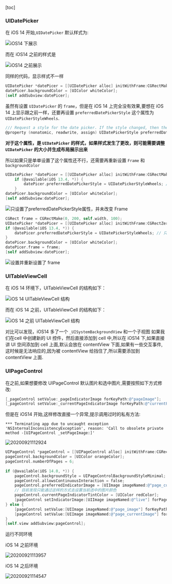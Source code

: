 [toc]

### UIDatePicker

在 iOS 14 开始,`UIDatePicker` 默认样式为:

![iOS14 下展示](https://raw.githubusercontent.com/guoguangtao/VSCodePicGoImages/master/20200920182248.png)

而在 iOS14 之前的样式是

![iOS14 之前展示](https://raw.githubusercontent.com/guoguangtao/VSCodePicGoImages/master/20200920133038.png)

同样的代码，显示样式不一样

```Objective-c
UIDatePicker *datePicer = [[UIDatePicker alloc] initWithFrame:CGRectMake(0, 200, self.width, 100)];
datePicer.backgroundColor = [UIColor whiteColor];
[self addSubview:datePicer];
```
虽然有设置 `UIDatePicker` 的 `frame`，但是在 iOS 14 上完全没有效果,要想在 iOS 14 上显示跟之前一样，还要再设置 `preferredDatePickerStyle` 这个属性为 `UIDatePickerStyleWheels`.

```Objective-C
/// Request a style for the date picker. If the style changed, then the date picker may need to be resized and will generate a layout pass to display correctly.
@property (nonatomic, readwrite, assign) UIDatePickerStyle preferredDatePickerStyle API_AVAILABLE(ios(13.4)) API_UNAVAILABLE(tvos, watchos);
```

**对于这个属性，是 `UIDatePicker` 的样式，如果样式发生了更改，则可能需要调整 `UIDatePicker` 的大小并生成布局展示出来**

所以如果只是单单设置了这个属性还不行，还需要再重新设置 `Frame` 和 `backgroundColor`

```Objective-C
UIDatePicker *datePicer = [[UIDatePicker alloc] initWithFrame:CGRectMake(0, 200, self.width, 100)];
    if (@available(iOS 13.4, *)) {
        datePicer.preferredDatePickerStyle = UIDatePickerStyleWheels; // 只设置了 preferredDatePickerStyle 属性
    }
datePicer.backgroundColor = [UIColor whiteColor];
[self addSubview:datePicer];
```

![只设置了preferredDatePickerStyle属性，并未改变 Frame](https://raw.githubusercontent.com/guoguangtao/VSCodePicGoImages/master/20200920183159.png)

```Objective-C
CGRect frame = CGRectMake(0, 200, self.width, 100);
UIDatePicker *datePicer = [[UIDatePicker alloc] initWithFrame:CGRectZero];
if (@available(iOS 13.4, *)) {
    datePicer.preferredDatePickerStyle = UIDatePickerStyleWheels; // 只设置了 preferredDatePickerStyle 属性
}
datePicer.backgroundColor = [UIColor whiteColor];
datePicer.frame = frame;
[self addSubview:datePicer];
```

![设置并重新设置了 frame](https://raw.githubusercontent.com/guoguangtao/VSCodePicGoImages/master/20200920183609.png)


### UITableViewCell

在 iOS 14 环境下，UITableViewCell 的结构如下：

![iOS 14 UITableViewCell 结构](https://raw.githubusercontent.com/guoguangtao/VSCodePicGoImages/master/20200920184327.png)

而在 iOS 14 之前，UITableViewCell 的结构如下：

![iOS 14 之前 UITableViewCell 结构](https://raw.githubusercontent.com/guoguangtao/VSCodePicGoImages/master/20200920184751.png)

对比可以发现，iOS14 多了一个 `_UISystemBackgroundView` 和一个子视图
如果我们在cell 中创建新的 UI 控件，然后直接添加到 cell 中,所以在 iOS14 下,如果直接讲 UI 空间添加到 cell 上面,默认会放在 contentView 下面,如果有一些交互事件,这时候是无法响应的,因为被 contentView 给挡住了,所以需要添加到 contentView 上面.

### UIPageControl

在之前,如果想要修改 UIPageControl 默认图片和选中图片,需要按照如下方式修改:

```Objective-C
[_pageControl setValue:_pageIndicatorImage forKeyPath:@"pageImage"];
[_pageControl setValue:_currentPageIndicatorImage forKeyPath:@"currentPageImage"];
```

但是在 iOS14 开始,这样修改直接一个异常,提示调用过时的私有方法:

```
*** Terminating app due to uncaught exception 'NSInternalInconsistencyException', reason: 'Call to obsolete private method -[UIPageControl _setPageImage:]'
```

![20200921112924](https://raw.githubusercontent.com/guoguangtao/VSCodePicGoImages/master/20200921112924.png)

```Objective-C
UIPageControl *pageControl = [[UIPageControl alloc] initWithFrame:CGRectMake(0, 100, self.view.width, 30)];
pageControl.backgroundColor = [UIColor orangeColor];
pageControl.numberOfPages = 6;
    
if (@available(iOS 14.0, *)) {
    pageControl.backgroundStyle = UIPageControlBackgroundStyleMinimal;
    pageControl.allowsContinuousInteraction = false;
    pageControl.preferredIndicatorImage = [UIImage imageNamed:@"page_currentImage"];
    // 目前发现只能通过这样的方式去设置当前选中的图片颜色
    pageControl.currentPageIndicatorTintColor = [UIColor redColor];
    [pageControl setIndicatorImage:[UIImage imageNamed:@"live"] forPage:2];
} else {
    [pageControl setValue:[UIImage imageNamed:@"page_image"] forKeyPath:@"pageImage"];
    [pageControl setValue:[UIImage imageNamed:@"page_currentImage"] forKeyPath:@"currentPageImage"];
}
[self.view addSubview:pageControl];
```

运行不同环境

iOS 14 之前环境

![20200921113957](https://raw.githubusercontent.com/guoguangtao/VSCodePicGoImages/master/20200921113957.png)

iOS 14 之后环境

![20200921114547](https://raw.githubusercontent.com/guoguangtao/VSCodePicGoImages/master/20200921114547.png)



